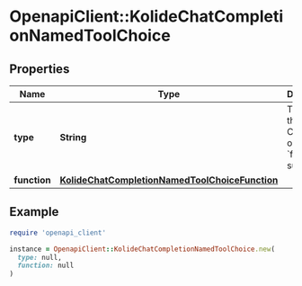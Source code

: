 # OpenapiClient::KolideChatCompletionNamedToolChoice

## Properties

| Name | Type | Description | Notes |
| ---- | ---- | ----------- | ----- |
| **type** | **String** | The type of the tool. Currently, only &#x60;function&#x60; is supported. | [optional] |
| **function** | [**KolideChatCompletionNamedToolChoiceFunction**](KolideChatCompletionNamedToolChoiceFunction.md) |  | [optional] |

## Example

```ruby
require 'openapi_client'

instance = OpenapiClient::KolideChatCompletionNamedToolChoice.new(
  type: null,
  function: null
)
```

